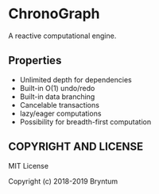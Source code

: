 # ChronoGraph

A reactive computational engine.


## Properties

- Unlimited depth for dependencies
- Built-in O(1) undo/redo
- Built-in data branching
- Cancelable transactions
- lazy/eager computations
- Possibility for breadth-first computation



## COPYRIGHT AND LICENSE

MIT License

Copyright (c) 2018-2019 Bryntum
